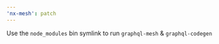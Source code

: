 ```yaml
---
'nx-mesh': patch
---
```


Use the `node_modules` bin symlink to run `graphql-mesh` & `graphql-codegen`
